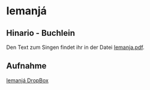 # Iemanjá

## Hinario - Buchlein
Den Text zum Singen findet ihr in der Datei [Iemanja.pdf](https://github.com/Ceu-Da-Luz-De-Jesus/hinarien/raw/main/Iemanja/Iemanja.pdf).


## Aufnahme
[Iemanjá DropBox](https://www.dropbox.com/scl/fo/ntxghng9qswhowmc10k40/AG9r-IjzD1JflzVEmtZXALM?rlkey=f8ir2fd02z93dwdx63ksh3vjw&st=8m46orxj&dl=0)